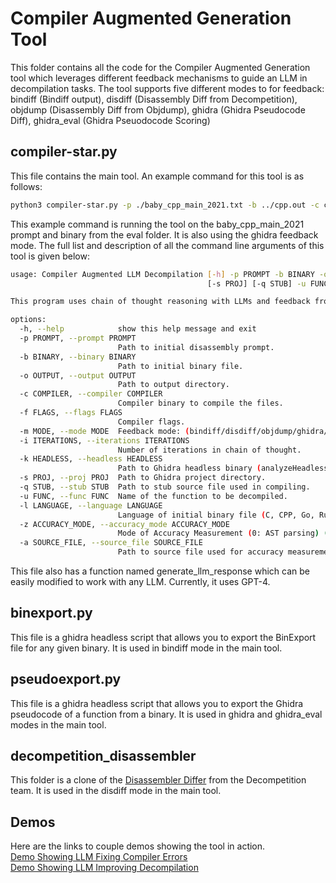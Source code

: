 # Compiler Augmented Generation Tool
This folder contains all the code for the Compiler Augmented Generation tool which leverages different feedback mechanisms to guide an LLM in decompilation tasks. 
The tool supports five different modes to for feedback: bindiff (Bindiff output), disdiff (Disassembly Diff from Decompetition), objdump (Disassembly Diff from Objdump), ghidra (Ghidra Pseudocode Diff), ghidra_eval (Ghidra Pseuodocode Scoring)
## compiler-star.py
This file contains the main tool. An example command for this tool is as follows:
```bash
python3 compiler-star.py -p ./baby_cpp_main_2021.txt -b ../cpp.out -c clang++ -m ghidra -k ./ghidra_10.4_PUBLIC/support/analyzeHeadless -s ./ghidra_proj/ -o ./trailofbits/output -f '-g -O0' -u main -l cpp
```
This example command is running the tool on the baby_cpp_main_2021 prompt and binary from the eval folder. It is also using the ghidra feedback mode.
The full list and description of all the command line arguments of this tool is given below:
```bash
usage: Compiler Augmented LLM Decompilation [-h] -p PROMPT -b BINARY -o OUTPUT -c COMPILER [-f FLAGS] -m MODE [-i ITERATIONS] [-k HEADLESS]
                                            [-s PROJ] [-q STUB] -u FUNC -l LANGUAGE [-z ACCURACY_MODE] [-a SOURCE_FILE]

This program uses chain of thought reasoning with LLMs and feedback from the compiler to improve decompilation results.

options:
  -h, --help            show this help message and exit
  -p PROMPT, --prompt PROMPT
                        Path to initial disassembly prompt.
  -b BINARY, --binary BINARY
                        Path to initial binary file.
  -o OUTPUT, --output OUTPUT
                        Path to output directory.
  -c COMPILER, --compiler COMPILER
                        Compiler binary to compile the files.
  -f FLAGS, --flags FLAGS
                        Compiler flags.
  -m MODE, --mode MODE  Feedback mode: (bindiff/disdiff/objdump/ghidra/ghidra-eval)
  -i ITERATIONS, --iterations ITERATIONS
                        Number of iterations in chain of thought.
  -k HEADLESS, --headless HEADLESS
                        Path to Ghidra headless binary (analyzeHeadless).
  -s PROJ, --proj PROJ  Path to Ghidra project directory.
  -q STUB, --stub STUB  Path to stub source file used in compiling.
  -u FUNC, --func FUNC  Name of the function to be decompiled.
  -l LANGUAGE, --language LANGUAGE
                        Language of initial binary file (C, CPP, Go, Rust).
  -z ACCURACY_MODE, --accuracy_mode ACCURACY_MODE
                        Mode of Accuracy Measurement (0: AST parsing) (1: Code Similarity)
  -a SOURCE_FILE, --source_file SOURCE_FILE
                        Path to source file used for accuracy measurements.
```
This file also has a function named generate_llm_response which can be easily modified to work with any LLM. Currently, it uses GPT-4.
## binexport.py
This file is a ghidra headless script that allows you to export the BinExport file for any given binary. It is used in bindiff mode in the main tool.
## pseudoexport.py
This file is a ghidra headless script that allows you to export the Ghidra pseudocode of a function from a binary. It is used in ghidra and ghidra_eval modes in the main tool.
## decompetition_disassembler
This folder is a clone of the [Disassembler Differ](https://github.com/decompetition/disassembler/tree/master) from the Decompetition team. It is used in the disdiff mode in the main tool.

## Demos
Here are the links to couple demos showing the tool in action.  
[Demo Showing LLM Fixing Compiler Errors](https://drive.google.com/file/d/1nqabvyky-_deZMT28ArDqjxYYw1U2d4Q/view?usp=sharing)  
[Demo Showing LLM Improving Decompilation](https://drive.google.com/file/d/1OhZh4RzZXkRNrxouDxtXqqe_EIHjfwYz/view?usp=sharing)  
